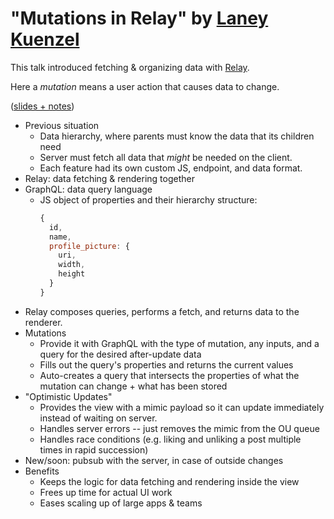 # "Mutations in Relay" by [Laney Kuenzel](https://twitter.com/laneykuenzel)

This talk introduced fetching & organizing data with [Relay](http://facebook.github.io/react/blog/2015/02/20/introducing-relay-and-graphql.html#what-is-relay).

Here a *mutation* means a user action that causes data to change.

([slides + notes](https://speakerdeck.com/laneyk/mutations-in-relay))

* Previous situation
  * Data hierarchy, where parents must know the data that its children need
  * Server must fetch all data that *might* be needed on the client.
  * Each feature had its own custom JS, endpoint, and data format.
* Relay: data fetching & rendering together
* GraphQL: data query language
  * JS object of properties and their hierarchy structure:
    ```javascript
    {
      id,
      name,
      profile_picture: {
        uri,
        width,
        height
      }
    }
    ```
* Relay composes queries, performs a fetch, and returns data to the renderer.
* Mutations
  * Provide it with GraphQL with the type of mutation, any inputs, and a query for the desired after-update data
  * Fills out the query's properties and returns the current values
  * Auto-creates a query that intersects the properties of what the mutation can change + what has been stored
* "Optimistic Updates"
  * Provides the view with a mimic payload so it can update immediately instead of waiting on server.
  * Handles server errors -- just removes the mimic from the OU queue
  * Handles race conditions (e.g. liking and unliking a post multiple times in rapid succession)
* New/soon: pubsub with the server, in case of outside changes
* Benefits
  * Keeps the logic for data fetching and rendering inside the view
  * Frees up time for actual UI work
  * Eases scaling up of large apps & teams
